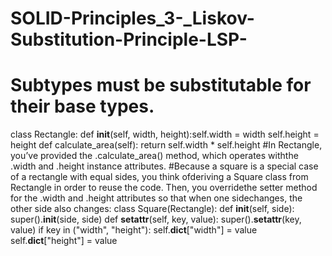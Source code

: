 # SOLID-Principles_3-_Liskov-Substitution-Principle-LSP-
# Subtypes must be substitutable for their base types.

class Rectangle:
  def __init__(self, width, height):self.width = width
    self.height = height
  def calculate_area(self):
    return self.width * self.height
#In Rectangle, you’ve provided the .calculate_area() method, which operates withthe .width and .height instance attributes.
#Because a square is a special case of a rectangle with equal sides, you think ofderiving a Square class from Rectangle in order to reuse the code. Then, you overridethe setter method for the .width and .height attributes so that when one sidechanges, the other side also changes:
class Square(Rectangle):
  def __init__(self, side):
    super().__init__(side, side)
  def __setattr__(self, key, value):
    super().__setattr__(key, value)
    if key in ("width", "height"):
      self.__dict__["width"] = value
      self.__dict__["height"] = value
